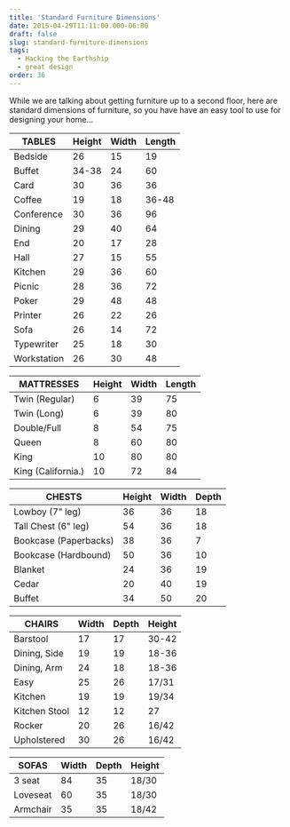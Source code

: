 ```yaml
---
title: 'Standard Furniture Dimensions'
date: 2015-04-29T11:11:00.000-06:00
draft: false
slug: standard-furniture-dimensions
tags:
  - Hacking the Earthship
  - great design
order: 36
---
```


While we are talking about getting furniture up to a second floor, here are standard dimensions of furniture, so you have have an easy tool to use for designing your home...

| **TABLES**  | **Height** | **Width** | **Length** |
|-------------|------------|-----------|------------|
| Bedside     | 26         | 15        | 19         |
| Buffet      | 34-38      | 24        | 60         |
| Card        | 30         | 36        | 36         |
| Coffee      | 19         | 18        | 36-48      |
| Conference  | 30         | 36        | 96         |
| Dining      | 29         | 40        | 64         |
| End         | 20         | 17        | 28         |
| Hall        | 27         | 15        | 55         |
| Kitchen     | 29         | 36        | 60         |
| Picnic      | 28         | 36        | 72         |
| Poker       | 29         | 48        | 48         |
| Printer     | 26         | 22        | 26         |
| Sofa        | 26         | 14        | 72         |
| Typewriter  | 25         | 18        | 30         |
| Workstation | 26         | 30        | 48         |


| **MATTRESSES**     | **Height** | **Width** | **Length** |
|--------------------|------------|-----------|------------|
| Twin (Regular)     | 6          | 39        | 75         |
| Twin (Long)        | 6          | 39        | 80         |
| Double/Full        | 8          | 54        | 75         |
| Queen              | 8          | 60        | 80         |
| King               | 10         | 80        | 80         |
| King (California.) | 10         | 72        | 84         |


| **CHESTS**            | **Height** | **Width** | **Depth** |
|-----------------------|------------|-----------|-----------|
| Lowboy (7" leg)       | 36         | 36        | 18        |
| Tall Chest (6" leg)   | 54         | 36        | 18        |
| Bookcase (Paperbacks) | 38         | 36        | 7         |
| Bookcase (Hardbound)  | 50         | 36        | 10        |
| Blanket               | 24         | 36        | 19        |
| Cedar                 | 20         | 40        | 19        |
| Buffet                | 34         | 50        | 20        |


| **CHAIRS**    | **Width**  | **Depth** | **Height** |
|---------------|------------|-----------|------------|
| Barstool      | 17         | 17        | 30-42      |
| Dining, Side  | 19         | 19        | 18-36      |
| Dining, Arm   | 24         | 18        | 18-36      |
| Easy          | 25         | 26        | 17/31      |
| Kitchen       | 19         | 19        | 19/34      |
| Kitchen Stool | 12         | 12        | 27         |
| Rocker        | 20         | 26        | 16/42      |
| Upholstered   | 30         | 26        | 16/42      |


| **SOFAS** | **Width** | **Depth** | **Height** |
|-----------|-----------|-----------|------------|
| 3 seat    | 84        | 35        | 18/30      |
| Loveseat  | 60        | 35        | 18/30      |
| Armchair  | 35        | 35        | 18/42      |
